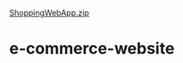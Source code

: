 [ShoppingWebApp.zip](https://github.com/anushachowdaryy/e-commerce-website/files/7084314/ShoppingWebApp.zip)
# e-commerce-website
